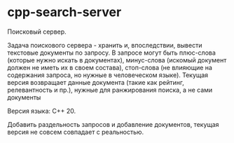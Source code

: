 # cpp-search-server
Поисковый сервер.

Задача поискового сервера - хранить и, впоследствии, вывести текстовые документы по запросу.
В запросе могут быть плюс-слова (которые нужно искать в документах),
минус-слова (искомый документ должен не иметь их в своем состава),
стоп-слова (не влияющие на содержания запроса, но нужные в человеческом языке).
Текущая версия возвращает данные документа (такие как рейтинг, релевантность и пр.),
нужные для ранжирования поиска, а не сами документы

Версия языка: C++ 20.

Добавить раздельность запросов и добавление документов, текущая версия не совсем совпадает с реальностью.
